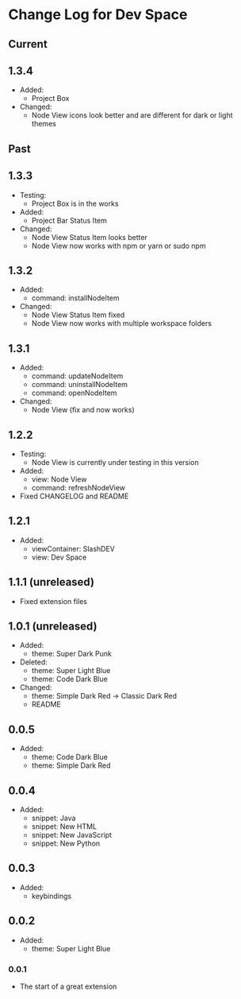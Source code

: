 # Change Log for Dev Space

## Current

## 1.3.4

- Added:
    - Project Box
- Changed:
    - Node View icons look better and are different for dark or light themes

## Past

## 1.3.3

- Testing:
    - Project Box is in the works
- Added:
    - Project Bar Status Item
- Changed:
    - Node View Status Item looks better
    - Node View now works with npm or yarn or sudo npm

## 1.3.2

- Added:
    - command: installNodeItem
- Changed:
    - Node View Status Item fixed
    - Node View now works with multiple workspace folders

## 1.3.1

- Added:
    - command: updateNodeItem
    - command: uninstallNodeItem
    - command: openNodeItem
- Changed:
    - Node View (fix and now works)

## 1.2.2

- Testing:
    - Node View is currently under testing in this version
- Added:
    - view: Node View
    - command: refreshNodeView
- Fixed CHANGELOG and README

## 1.2.1

- Added:
    - viewContainer: SlashDEV
    - view: Dev Space

## 1.1.1 (unreleased)

- Fixed extension files

## 1.0.1 (unreleased)

- Added:
    - theme: Super Dark Punk
- Deleted:
    - theme: Super Light Blue
    - theme: Code Dark Blue
- Changed:
    - theme: Simple Dark Red -> Classic Dark Red
    - README

## 0.0.5

- Added:
    - theme: Code Dark Blue
    - theme: Simple Dark Red

## 0.0.4

- Added:
    - snippet: Java
    - snippet: New HTML
    - snippet: New JavaScript
    - snippet: New Python

## 0.0.3

- Added:
    - keybindings

## 0.0.2

- Added:
    - theme: Super Light Blue

### 0.0.1

- The start of a great extension